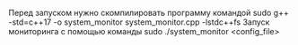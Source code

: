 Перед запуском нужно скомпилировать программу командой sudo g++ -std=c++17 -o system_monitor system_monitor.cpp -lstdc++fs
Запуск мониторинга с помощью команды sudo ./system_monitor <config_file>
